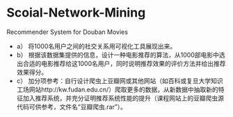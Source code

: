 # Scoial-Network-Mining
Recommender System for Douban Movies

- a）	将1000名用户之间的社交关系用可视化工具展现出来。
- b）	根据该数据集提供的信息，设计一种电影推荐的算法，从1000部电影中选出合适的电影推荐给这1000名用户，同时说明推荐效果的评价方法并给出推荐效果得分。
- c）	加分项参考：自行设计爬虫上豆瓣网或其他网站（如百科或复旦大学知识工场网站http://kw.fudan.edu.cn/）爬取更多的数据，从新数据中抽取新的特征加入推荐系统，并充分证明推荐系统性能的提升（课程网站上的豆瓣爬虫源代码可供参考，文件名“豆瓣爬虫.rar”）。
